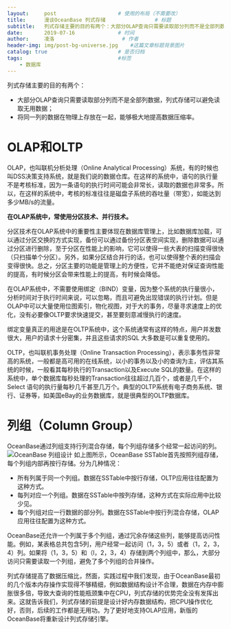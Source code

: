 ```yaml
---
layout:     post   				    # 使用的布局（不需要改）
title:      漫谈OceanBase 列式存储				# 标题 
subtitle:   列式存储主要的目的有两个：大部分OLAP查询只需要读取部分列而不是全部列数据，列式存储可以避免读取无用数据；将同一列的数据在物理上存放在一起，能够极大地提高数据压缩率。 #副标题
date:       2019-07-16				# 时间
author:     凌洛 						# 作者
header-img: img/post-bg-universe.jpg 	#这篇文章标题背景图片
catalog: true 						# 是否归档
tags:								#标签
    - 数据库
---
```


列式存储主要的目的有两个：
- 大部分OLAP查询只需要读取部分列而不是全部列数据，列式存储可以避免读取无用数据；
- 将同一列的数据在物理上存放在一起，能够极大地提高数据压缩率。

# OLAP和OLTP
OLAP，也叫联机分析处理（Online Analytical Processing）系统，有的时候也叫DSS决策支持系统，就是我们说的数据仓库。在这样的系统中，语句的执行量不是考核标准，因为一条语句的执行时间可能会非常长，读取的数据也非常多。所以，在这样的系统中，考核的标准往往是磁盘子系统的吞吐量（带宽），如能达到多少MB/s的流量。

**在OLAP系统中，常使用分区技术、并行技术。**

分区技术在OLAP系统中的重要性主要体现在数据库管理上，比如数据库加载，可以通过分区交换的方式实现，备份可以通过备份分区表空间实现，删除数据可以通过分区进行删除，至于分区在性能上的影响，它可以使得一些大表的扫描变得很快（只扫描单个分区）。另外，如果分区结合并行的话，也可以使得整个表的扫描会变得很快。总之，分区主要的功能是管理上的方便性，它并不能绝对保证查询性能的提高，有时候分区会带来性能上的提高，有时候会降低。

在OLAP系统中，不需要使用绑定（BIND）变量，因为整个系统的执行量很小，分析时间对于执行时间来说，可以忽略，而且可避免出现错误的执行计划。但是OLAP中可以大量使用位图索引，物化视图，对于大的事务，尽量寻求速度上的优化，没有必要像OLTP要求快速提交，甚至要刻意减慢执行的速度。

绑定变量真正的用途是在OLTP系统中，这个系统通常有这样的特点，用户并发数很大，用户的请求十分密集，并且这些请求的SQL 大多数是可以重复使用的。

OLTP，也叫联机事务处理（Online Transaction Processing），表示事务性非常高的系统，一般都是高可用的在线系统，以小的事务以及小的查询为主，评估其系统的时候，一般看其每秒执行的Transaction以及Execute SQL的数量。在这样的系统中，单个数据库每秒处理的Transaction往往超过几百个，或者是几千个，Select 语句的执行量每秒几千甚至几万个。典型的OLTP系统有电子商务系统、银行、证券等，如美国eBay的业务数据库，就是很典型的OLTP数据库。

# 列组（Column Group）

OceanBase通过列组支持行列混合存储，每个列组存储多个经常一起访问的列。
![OceanBase 列组设计](https://github.com/lihangqi/My-blog/blob/master/picture/07cf7f105e565768d40ccd5987ccef0393bb79bc.jpeg)
如上图所示，OceanBase SSTable首先按照列组存储，每个列组内部再按行存储。分为几种情况：
- 所有列属于同一个列组。数据在SSTable中按行存储，OLTP应用往往配置为这种方式。
- 每列对应一个列组。数据在SSTable中按列存储，这种方式在实际应用中比较少见。
- 每个列组对应一行数据的部分列。数据在SSTable中按行列混合存储，OLAP应用往往配置为这种方式。

OceanBase还允许一个列属于多个列组，通过冗余存储这些列，能够提高访问性能。例如，某表格总共包含5列，用户经常一起访问（1，3，5）或者（1，2，3，4）列。如果将（1，3，5）和（l，2，3，4）存储到两个列组中，那么，大部分访问只需要读取一个列组，避免了多个列组的合并操作。

列式存储提高了数据压缩比，然面，实践过程中我们发现，由于OceanBase最初的几个版本内存操作实现得不够精细，例如数据结构设计不合理，数据在内存中膨胀很多倍，导致大查询的性能瓶颈集中在CPU，列式存储的优势完全没有发挥出来。这就告诉我们，列式存储的前提是设计好内存数据结构，把CPU操作优化好，否则，后续的工作都是无用功。为了更好地支持OLAP应用，新版的OceanBase将重新设计列式存储引擎。
